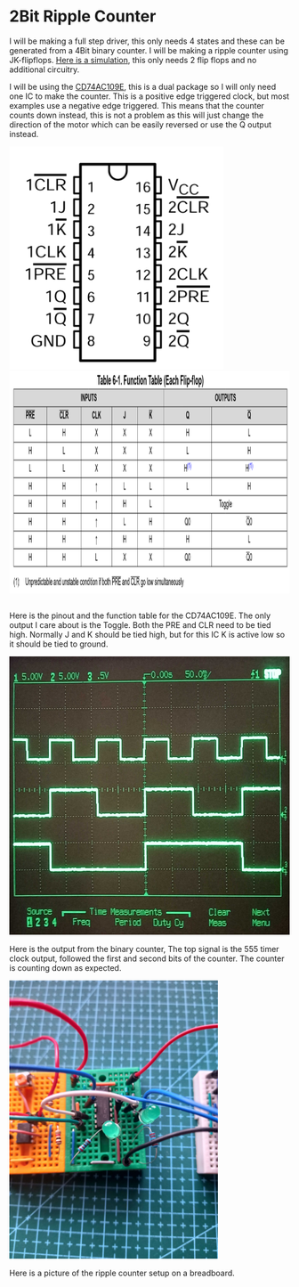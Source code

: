 # 2Bit Ripple Counter

I will be making a full step driver, this only needs 4 states and these can be generated from a 4Bit binary counter.
I will be making a ripple counter using JK-flipflops.
[Here is a simulation](https://www.falstad.com/circuit/circuitjs.html?ctz=CQAgjCAMB0l3BWcMBMcUHYMGZIA4UA2ATmIxAUgoqoQFMBaMMAKDAUJDypRQBZwKPCF4CBkNhxH4R-EXx5zOCFgHdwGTqI1apE9WE0ipaYSj1rpZuWGIpZ4y7fvbnIvMP3g77szKGeTj4B3vbY2Jxe3A4ghALaXnExSSGJ8R5cPBlpvrEC4ZGWSQWhICUSAEqZxpzYLlIQLnAi0EgorVBQrSxVxRFlYf1UVArUw10q6rjxctOCgQZGrkZghMMsALJlkAJgQiB8wntmLSpbhpyrI0drIqcsfLZleLv7fHXznSiWc8fPrwsdOBbtgXsD1gB7DR5TqPSD2JAweCQMiEDjmTqsKFgYRJEZgeFjWDwVHoxHgFhAA), this only needs 2 flip flops and no additional circuitry. 

I will be using the [CD74AC109E](https://www.ti.com/lit/ds/symlink/cd74ac109.pdf), this is a dual package so I will only need one IC to make the counter. 
This is a positive edge triggered clock, but most examples use a negative edge triggered. This means that the counter counts down instead, this is not a problem as this will just change the direction of the motor which can be easily reversed or use the <span style="text-decoration: overline;">Q</span> output instead. 

<table>
  <tr>
<img src="./Images/CD74AC109E_Pinout.png" height="400"/>
<img src="./Images/CD74AC109E_FunctionTable.png" height="400"/>

  </tr>
</table>


Here is the pinout and the function table for the CD74AC109E. The only output I care about is the Toggle. Both the PRE and CLR need to be tied high. Normally J and K should be tied high, but for this IC K is active low so it should be tied to ground. 

<img src="./Images/BinaryCounterOutput.jpg" height="500"/>

Here is the output from the binary counter, The top signal is the 555 timer clock output, followed the first and second bits of the counter. The counter is counting down as expected.  

<img src="./Images/BinaryCounterSetup.jpg" height="500"/>

Here is a picture of the ripple counter setup on a breadboard.


